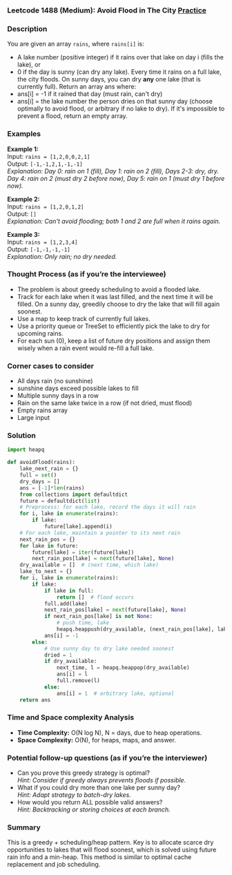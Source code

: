 ### Leetcode 1488 (Medium): Avoid Flood in The City [Practice](https://leetcode.com/problems/avoid-flood-in-the-city)

### Description  
You are given an array `rains`, where `rains[i]` is:
- A lake number (positive integer) if it rains over that lake on day i (fills the lake), or
- 0 if the day is sunny (can dry any lake).
Every time it rains on a full lake, the city floods. On sunny days, you can dry **any** one lake (that is currently full). Return an array ans where:
- ans[i] = -1 if it rained that day (must rain, can't dry)
- ans[i] = the lake number the person dries on that sunny day (choose optimally to avoid flood, or arbitrary if no lake to dry).
If it's impossible to prevent a flood, return an empty array.

### Examples  

**Example 1:**  
Input: `rains = [1,2,0,0,2,1]`  
Output: `[-1,-1,2,1,-1,-1]`  
*Explanation: Day 0: rain on 1 (fill), Day 1: rain on 2 (fill), Days 2-3: dry, dry. Day 4: rain on 2 (must dry 2 before now), Day 5: rain on 1 (must dry 1 before now).* 

**Example 2:**  
Input: `rains = [1,2,0,1,2]`  
Output: `[]`  
*Explanation: Can't avoid flooding; both 1 and 2 are full when it rains again.*

**Example 3:**  
Input: `rains = [1,2,3,4]`  
Output: `[-1,-1,-1,-1]`  
*Explanation: Only rain; no dry needed.*

### Thought Process (as if you’re the interviewee)  
- The problem is about greedy scheduling to avoid a flooded lake.
- Track for each lake when it was last filled, and the next time it will be filled. On a sunny day, greedily choose to dry the lake that will fill again soonest.
- Use a map to keep track of currently full lakes.
- Use a priority queue or TreeSet to efficiently pick the lake to dry for upcoming rains.
- For each sun (0), keep a list of future dry positions and assign them wisely when a rain event would re-fill a full lake.

### Corner cases to consider  
- All days rain (no sunshine)
- sunshine days exceed possible lakes to fill
- Multiple sunny days in a row
- Rain on the same lake twice in a row (if not dried, must flood)
- Empty rains array
- Large input

### Solution

```python
import heapq

def avoidFlood(rains):
    lake_next_rain = {}
    full = set()
    dry_days = []
    ans = [-1]*len(rains)
    from collections import defaultdict
    future = defaultdict(list)
    # Preprocess: for each lake, record the days it will rain
    for i, lake in enumerate(rains):
        if lake:
            future[lake].append(i)
    # For each lake, maintain a pointer to its next rain
    next_rain_pos = {}
    for lake in future:
        future[lake] = iter(future[lake])
        next_rain_pos[lake] = next(future[lake], None)
    dry_available = []  # (next time, which lake)
    lake_to_next = {}
    for i, lake in enumerate(rains):
        if lake:
            if lake in full:
                return []  # flood occurs
            full.add(lake)
            next_rain_pos[lake] = next(future[lake], None)
            if next_rain_pos[lake] is not None:
                # push time, lake
                heapq.heappush(dry_available, (next_rain_pos[lake], lake))
            ans[i] = -1
        else:
            # Use sunny day to dry lake needed soonest
            dried = 1
            if dry_available:
                next_time, l = heapq.heappop(dry_available)
                ans[i] = l
                full.remove(l)
            else:
                ans[i] = 1  # arbitrary lake, optional
    return ans
```

### Time and Space complexity Analysis  
- **Time Complexity:** O(N log N), N = days, due to heap operations.
- **Space Complexity:** O(N), for heaps, maps, and answer.

### Potential follow-up questions (as if you’re the interviewer)  
- Can you prove this greedy strategy is optimal?  
  *Hint: Consider if greedy always prevents floods if possible.*
- What if you could dry more than one lake per sunny day?  
  *Hint: Adapt strategy to batch-dry lakes.*
- How would you return ALL possible valid answers?  
  *Hint: Backtracking or storing choices at each branch.*

### Summary
This is a greedy + scheduling/heap pattern. Key is to allocate scarce dry opportunities to lakes that will flood soonest, which is solved using future rain info and a min-heap. This method is similar to optimal cache replacement and job scheduling.